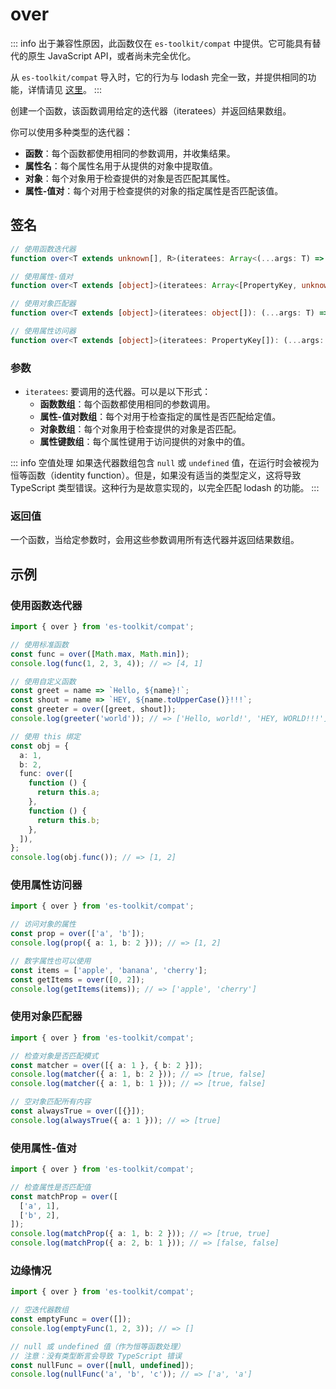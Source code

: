 # over

::: info
出于兼容性原因，此函数仅在 `es-toolkit/compat` 中提供。它可能具有替代的原生 JavaScript API，或者尚未完全优化。

从 `es-toolkit/compat` 导入时，它的行为与 lodash 完全一致，并提供相同的功能，详情请见 [这里](../../../compatibility.md)。
:::

创建一个函数，该函数调用给定的迭代器（iteratees）并返回结果数组。

你可以使用多种类型的迭代器：

- **函数**：每个函数都使用相同的参数调用，并收集结果。
- **属性名**：每个属性名用于从提供的对象中提取值。
- **对象**：每个对象用于检查提供的对象是否匹配其属性。
- **属性-值对**：每个对用于检查提供的对象的指定属性是否匹配该值。

## 签名

```typescript
// 使用函数迭代器
function over<T extends unknown[], R>(iteratees: Array<(...args: T) => R>): (...args: T) => R[];

// 使用属性-值对
function over<T extends [object]>(iteratees: Array<[PropertyKey, unknown]>): (...args: T) => boolean[];

// 使用对象匹配器
function over<T extends [object]>(iteratees: object[]): (...args: T) => boolean[];

// 使用属性访问器
function over<T extends [object]>(iteratees: PropertyKey[]): (...args: T) => unknown[];
```

### 参数

- `iteratees`: 要调用的迭代器。可以是以下形式：
  - **函数数组**：每个函数都使用相同的参数调用。
  - **属性-值对数组**：每个对用于检查指定的属性是否匹配给定值。
  - **对象数组**：每个对象用于检查提供的对象是否匹配。
  - **属性键数组**：每个属性键用于访问提供的对象中的值。

::: info 空值处理
如果迭代器数组包含 `null` 或 `undefined` 值，在运行时会被视为恒等函数（identity function）。但是，如果没有适当的类型定义，这将导致 TypeScript 类型错误。这种行为是故意实现的，以完全匹配 lodash 的功能。
:::

### 返回值

一个函数，当给定参数时，会用这些参数调用所有迭代器并返回结果数组。

## 示例

### 使用函数迭代器

```typescript
import { over } from 'es-toolkit/compat';

// 使用标准函数
const func = over([Math.max, Math.min]);
console.log(func(1, 2, 3, 4)); // => [4, 1]

// 使用自定义函数
const greet = name => `Hello, ${name}!`;
const shout = name => `HEY, ${name.toUpperCase()}!!!`;
const greeter = over([greet, shout]);
console.log(greeter('world')); // => ['Hello, world!', 'HEY, WORLD!!!']

// 使用 this 绑定
const obj = {
  a: 1,
  b: 2,
  func: over([
    function () {
      return this.a;
    },
    function () {
      return this.b;
    },
  ]),
};
console.log(obj.func()); // => [1, 2]
```

### 使用属性访问器

```typescript
import { over } from 'es-toolkit/compat';

// 访问对象的属性
const prop = over(['a', 'b']);
console.log(prop({ a: 1, b: 2 })); // => [1, 2]

// 数字属性也可以使用
const items = ['apple', 'banana', 'cherry'];
const getItems = over([0, 2]);
console.log(getItems(items)); // => ['apple', 'cherry']
```

### 使用对象匹配器

```typescript
import { over } from 'es-toolkit/compat';

// 检查对象是否匹配模式
const matcher = over([{ a: 1 }, { b: 2 }]);
console.log(matcher({ a: 1, b: 2 })); // => [true, false]
console.log(matcher({ a: 1, b: 1 })); // => [true, false]

// 空对象匹配所有内容
const alwaysTrue = over([{}]);
console.log(alwaysTrue({ a: 1 })); // => [true]
```

### 使用属性-值对

```typescript
import { over } from 'es-toolkit/compat';

// 检查属性是否匹配值
const matchProp = over([
  ['a', 1],
  ['b', 2],
]);
console.log(matchProp({ a: 1, b: 2 })); // => [true, true]
console.log(matchProp({ a: 2, b: 1 })); // => [false, false]
```

### 边缘情况

```typescript
import { over } from 'es-toolkit/compat';

// 空迭代器数组
const emptyFunc = over([]);
console.log(emptyFunc(1, 2, 3)); // => []

// null 或 undefined 值（作为恒等函数处理）
// 注意：没有类型断言会导致 TypeScript 错误
const nullFunc = over([null, undefined]);
console.log(nullFunc('a', 'b', 'c')); // => ['a', 'a']
```
